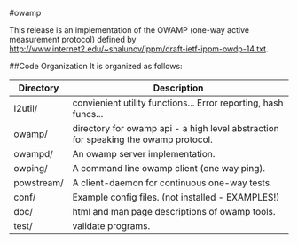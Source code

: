 #owamp

This release is an implementation of the OWAMP (one-way active measurement protocol) defined by http://www.internet2.edu/~shalunov/ippm/draft-ietf-ippm-owdp-14.txt.

##Code Organization
It is organized as follows:

Directory | Description
--- | ---
I2util/ | convienient utility functions... Error reporting, hash funcs...
owamp/ | directory for owamp api - a high level abstraction for speaking the owamp protocol.
owampd/ | An owamp server implementation.
owping/ | A command line owamp client (one way ping).
powstream/ | A client-daemon for continuous one-way tests. 
conf/ | Example config files. (not installed - EXAMPLES!)
doc/ | html and man page descriptions of owamp tools.
test/ | validate programs.

